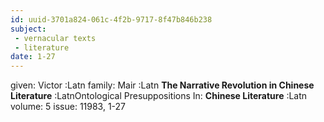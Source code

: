 ```yaml
---
id: uuid-3701a824-061c-4f2b-9717-8f47b846b238
subject: 
 - vernacular texts
 - literature
date: 1-27
---
```


given: Victor :Latn
family: Mair :Latn
**The Narrative Revolution in Chinese Literature** :LatnOntological Presuppositions
In: 
**Chinese Literature** :Latn
volume: 5
issue: 11983, 1-27